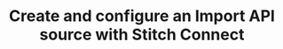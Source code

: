 ---
# -------------------------- #
#          PAGE INFO         #
# -------------------------- #

title: Create and configure an Import API source with Stitch Connect
doc-type: "tutorial"

type: "import-api"
content-type: "guide"
content-id: "create-import-api-with-stitch-connect"
layout: tutorial

permalink: /import-api/guides/create-import-api-integration-with-stitch-connect
icon: 
order: 1

summary: "Using the Stitch Connect API, create a new Import API integration and generate an access token. You'll also learn how to push data to the Import API after the source has been configured."
## This is used only on the /import-api/guides page.
description: "Create an Import API integration using the Stitch Connect API."


# -------------------------- #
#   RELATED SIDEBAR LINKS    #
# -------------------------- #

related:
  - title: "Generate and Revoke Import API Access Tokens in the Stitch App"
    link: "{{ link.import-api.guides.generate-revoke-access-tokens | prepend: site.baseurl }}"

  - title: "Structuring Data for the Import API"
    link: "{{ link.import-api.guides.structure-data | prepend: site.baseurl }}"

  - title: "Import API reference"
    link: "{{ link.import-api.api | prepend: site.baseurl }}"

  - title: "Connect API reference"
    link: "{{ link.connect.api | prepend: site.baseurl }}"

# -------------------------- #
#         GUIDE INTRO        #
# -------------------------- #

intro: |
  {% include misc/data-files.html %}

  {% capture import-api-notice %}
  **Note**: This guide focuses on creating an Import API source using Stitch Connect. For help creating Import API integrations using the Stitch web app, refer to the [Generate and Revoke Import API access tokens in the Stitch app guide]({{ link.import-api.guides.generate-revoke-access-tokens | prepend: site.baseurl }}).
  {% endcapture %}

  {% include note.html type="single-line" content=import-api-notice %}

  {{ page.summary }}


# -------------------------- #
#     EXAMPLE TABLE DATA     #
# -------------------------- #

example-table:
  - name: "{{ system-column.batched-at }}"
    value: "2019-02-02 00:44:38.988+00"
  - name: "{{ system-column.received-at }}"
    value: "2019-02-02 00:43:53.75+00"
  - name: "{{ system-column.sequence }}"
    value: "100"
  - name: "{{ system-column.table-version }}"
    value: "0"
  - name: "id"
    value: "1"
  - name: "name"
    value: "Finn"
  - name: "updated_at"
    value: "2019-02-02T00:38:33+00:00"


# -------------------------- #
#     GUIDE REQUIREMENTS     #
# -------------------------- #

requirements:
  - item: |
      **Access to Stitch Connect.** To request access to Stitch Connect, fill out [this form]({{ site.data.connect.api.interest-form }}){:target="new"}.
  - item: |
      **An active Stitch client account and an account access token.** Account access tokens are obtained when creating a Stitch client account or performing OAuth for an existing Stitch account. Refer to the [Connect authentication guide]({{ link.connect.api | prepend: site.baseurl | append: site.data.connect.api.authentication }}) for more info.


steps:
  - title: "Get the Import API source report card"
    anchor: "get-import-api-source-report-card"
    content: |
      {% assign right-bracket = "}" %}
      {% assign source-type = "import_api" %}

      First, you'll need to retrieve the Import API's report card. {{ site.data.connect.data-structures.report-cards.source.description }}

      To retrieve the report card for the Import API, make a request to `GET {{ site.data.connect.core-objects.source-types.get.name | flatify }}`, replacing `{type}` with `import_api`. The `<API_TOKEN>` in the request [must be the account access token associated with the Stitch account](#prerequisites):

      ```json
      curl GET {{ site.data.connect.api.base-url | strip_newlines }}{{ site.data.connect.core-objects.source-types.get.name | flatify | replace: "{type",source-type | remove: right-bracket | strip_newlines }}
           -H 'Content-Type: application/json' \
           -H 'Authorization: Bearer <CONNECT_API_TOKEN>'
      ```

      The response will be a single object containing the Import API's report card:

      ```json
      {{ site.data.connect.code-examples.source-report-cards.import-api | rstrip }}
      ```

      Report cards contain [connection steps]({{ link.connect.api | prepend: site.baseurl | append: site.data.connect.data-structures.connection-steps.section }}), which are the steps necessary to configure a data source.

      In this case, the Import API has only one step (the `form`) step to be considered `fully_configured`.

  - title: "Create the Import API source"
    anchor: "create-import-api-source"
    content: |
      Now that you have the properties required to configure an Import API source, you can create it using the [Create a Source endpoint]({{ link.connect.api | prepend: site.baseurl | append: site.data.connect.core-objects.sources.create.anchor }}).

      To create the Import API source, make a request to `POST {{ site.data.connect.core-objects.sources.create.name | flatify }}` with a request body that includes the following properties:

      - `type`: This should be `import_api`.
      - `display_name`: {{ site.data.connect.general.common.attributes.display-name }}

         For example: A display name of `Import API` would create a destination schema named `import_api`.

      This request will complete the `form` step outlined in the source's report card:

      ```json
      curl -X POST {{ site.data.connect.api.base-url | strip_newlines }}{{ site.data.connect.core-objects.sources.create.name | flatify | strip_newlines }}
           -H 'Content-Type: application/json' \
           -H 'Authorization: Bearer <CONNECT_API_TOKEN>' \
           -d $'{
                  "type": "import_api",
                  "display_name": "Import API"
                }
      ```

      The response will be a [source object]({{ link.connect.api | prepend: site.baseurl | append: site.data.connect.core-objects.sources.object }}) with a report card property. Take note of the following:

      - The `token` property in the `properties` object.  The key in this object is the `token_id`, and the value is the access token associated with this Import API source.
      - The `current_step` in the `report_card` object is now `2`, which corresponds to the `fully_configured` step. This indicates that the source has been fully configured and you can now push data to it.

      ```json
      {{ site.data.connect.code-examples.sources.import-api.full-object | rstrip }}
      ```

  - title: "Push data to the Import API"
    anchor: "push-data-import-api"
    content: |
      {% capture out-of-scope-notice %}
      **Note**: Instructions for structuring the data in request bodies for the Import API is outside the scope of this guide. Refer to the [Structuring data for the Import API guide]({{ link.import-api.guides.structure-data | prepend: site.baseurl }}) for instructions and examples.
      {% endcapture %}

      {% include note.html type="single-line" content=out-of-scope-notice %}

      Now that the Import API is `fully_configured`, you start pushing data to it.

      While you used the Connect API to create the Import API source, to actually push data, you'll need to use the [Import API]({{ link.import-api.api | prepend: site.baseurl }}). 

      {% for substep in step.substeps %}
      - [Step 3.{{ forloop.index }}: {{ substep.title }}](#{{ substep.anchor }})
      {% endfor %}

    substeps:
      - title: "Get the Import API access token"
        anchor: "get-import-api-access-token"
        content: |
          Requests made to the Import API should include the access token associated with the Import API integration. This is the `token` property contained in the response of [Step 2](#create-import-api-source):

          ```json
          {{ site.data.connect.code-examples.sources.import-api.access-token | rstrip }}
          ```

      - title: "Build the request header"
        anchor: "build-import-api-request-header"
        content: |
          Pushing data to the Import API is accomplished by making a request to `POST {{ site.data.import-api.api.core-objects.push.url }}`. The request header must include the Import API access token and a supported media type (`application/json` or `application/transit+json`):

          ```json
          curl -X POST {{ site.data.import-api.api.base-url | strip_newlines }}{{ site.data.import-api.api.core-objects.push.url | flatify | strip_newlines }}
               -H 'Content-Type: application/json' \
               -H 'Authorization: Bearer <IMPORT_API_TOKEN>' \
          ```

      - title: "Submit the request"
        anchor: "submit-request-to-import-api"
        content: |
          Lastly, you'll submit the request and push data to the Import API. Request bodies sent to the Import API must be valid JSON or Transit. Refer to the [Push endpoint documentation]({{ link.import-api.api | prepend: site.baseurl | append: site.data.import-api.api.core-objects.push.anchor }}) for descriptions of the arguments required to successfully use this endpoint.

          While structuring the request body data is outside the scope of this guide, you can refer to the [Structuring data for the Import API guide]({{ link.import-api.guides.structure-data | prepend: site.baseurl }}) for instructions and examples.

          For this example, we'll use a single record for a table named `customers`:

          ```json
          curl -X POST {{ site.data.import-api.api.base-url | strip_newlines }}{{ site.data.import-api.api.core-objects.push.url | flatify | strip_newlines }}
               -H 'Content-Type: application/json' \
               -H 'Authorization: Bearer <IMPORT_API_TOKEN>' \
               -d $'[
                      {
                        "client_id": 116078,
                        "table_name": "customers",
                        "sequence": 100,
                        "data": {
                          "id": "1",
                          "name": "Finn",
                          "updated_at": "2019-02-02T00:38:33+00:00"
                        },
                        "key_names": [
                          "id"
                        ],
                        "action": "upsert"
                      }
                    ]'
          ```

          If successful, the Import API will return a status of `201 Created` and the following response:

          ```json
          {
            "status": "OK",
            "message": "Batch Accepted!"
          }
          ```

          **Note**: Due to the structure of Stitch's replication process, data pushed to the Import API will not immediately be available in the destination. The successful response in this section refers only to Stitch **accepting** the data, not it being loaded.

  - title: "Verify the data in the destination"
    anchor: "verify-data-destination"
    content: |
      After Stitch loads the pushed data, you can expect to see a table in the schema associated with the integration that contains the data. In this example, the schema would be `import_api` and the table would be `customers`.

      The table will contain the attributes included in the request, along with [Stitch's system columns]({{ link.destinations.storage.sdc-columns | prepend: site.baseurl }}):

      {% assign table-rows = "name|value" | split: "|" %}

      <table>
      {% for row in table-rows %}
      <tr>
      {% for column in page.example-table %}
      <td>
      {{ column[row] | flatify }}
      </td>
      {% endfor %}
      </tr>
      {% endfor %}
      </table>

      **Note**: The structure of the table will be determined by the data loading rules for the specific destination being used. Refer to the [Destination data loading guides]({{ link.destinations.storage.loading-data | prepend: site.baseurl }}) for more info and examples.

  - title: "Rotate Import API access tokens"
    anchor: "rotate-import-api-access-tokens"
    content: |
      {% capture rotate-tokens-notice %}
      **Note**: This step isn't required to create an Import API source. This is only required if you wish to generate and replace an access token. For example: If your token is lost or compromised.
      {% endcapture %}

      {% include note.html content=rotate-tokens-notice %}

      Each Import API source is allowed a maximum of two active access tokens at a time.

      If you need to revoke a token, we recommend first creating a replacement and updating your application with it to prevent interruptions. **Note**: Any requests you attempt to send to Stitch during the time an invalid token is in use must be re-sent once a valid token is in place.

      In the following steps, you'll use the Connect API and your Connect API token to generate and revoke the Import API source's access tokens.

    substeps:
      - title: "Generate a replacement access token"
        anchor: "generate-replacement-access-token"
        content: |
          {% assign source-id = "126890" %}
          {% assign original-token-id = "544973525" %}

          To generate a new Import API access token, make a request to `POST {{ site.data.connect.core-objects.sources.create-iapi-token.name | flatify }}`, replacing `{source_id}` with the Import API source's `source_id`. In the [report card in Step 2](#create-import-api-source), you'll see the source ID is `{{ source-id }}`.

          ```json
          curl -X POST {{ site.data.connect.api.base-url | strip_newlines }}{{ site.data.connect.core-objects.sources.create-iapi-token.name | flatify | replace: "{source_id",source-id | remove: right-bracket | strip_newlines }}
               -H 'Content-Type: application/json' \
               -H 'Authorization: Bearer <CONNECT_API_TOKEN>'
          ```

          The response will be a source object with access token, connection, and report card properties:

          - `access_token` - The value of this property is the newly generated Import API access token.
          - `connection` - The `properties.token` object contains key-value pairs indicating the access tokens currently in use for the Import API source. The key is the `token_id`, and the value is the access token.
             - `545799083` is the `token_id` for the newly generated Import API access token
             - `{{ original-token-id }}` is the `token_id` for the original Import API access token. Keep this handy, as you'll need it in the next step to revoke the token.
          - `report_card` - The source's current configuration status.

          ```json
          {
            "access_token": "<NEW_IMPORT_API_ACCESS_TOKEN>",
            "connection": {
              "properties": {
                "token": {
                  "{{ original-token-id }}": "<ORIGINAL_IMPORT_API_ACCESS_TOKEN>",
                  "545799083": "<NEW_IMPORT_API_ACCESS_TOKEN>"
                }
              },
              "updated_at": "2019-02-06T14:22:53Z",
              "name": "import_api",
              "type": "import_api",
              "deleted_at": null,
              "system_paused_at": null,
              "stitch_client_id": 116078,
              "paused_at": null,
              "id": 126890,
              "display_name": "Import API",
              "created_at": "2019-02-05T16:44:55Z",
              "report_card": {
                "type": "import_api",
                "current_step": 2,
                "steps": [
                  {
                    "type": "form",
                    "properties": [
                      {
                        "name": "token",
                        "is_required": true,
                        "provided": true,
                        "is_credential": false,
                        "system_provided": true,
                        "json_schema": {
                          "type": "string"
                        },
                        "tap_mutable": false
                      }
                    ]
                  },
                  {
                    "type": "fully_configured",
                    "properties": []
                  }
                ]
              }
            }
          }
          ```

      - title: "Revoke the original access token"
        anchor: "revoke-original-access-token"
        content: |
          After you've replaced the access token in your application, you should revoke the original access token.

          To revoke the token, make a request to `DELETE {{ site.data.connect.core-objects.sources.revoke-iapi-token.name | flatify }}`, replacing `{source_id}` with the source ID and `{token_id}` with the token ID. In this example, that would be:

          - **Source ID** - {{ source-id }}
          - **Token ID** - {{ original-token-id }}

          ```json
          curl -X DELETE {{ site.data.connect.api.base-url | strip_newlines }}{{ site.data.connect.core-objects.sources.revoke-iapi-token.name | flatify | replace: "{source_id",source-id | replace:"{token_id",original-token-id | remove: right-bracket | strip_newlines }}
               -H 'Content-Type: application/json' \
               -H 'Authorization: Bearer <CONNECT_API_TOKEN>'
          ```

          The response will be a source object with report card and properties objects. In the example respose below, note that the `properties.token` object no longer contains the original Import API access token:

          ```json
          {
            "properties": {
              "token": {
                "545799083": "<NEW_IMPORT_API_ACCESS_TOKEN>"
              }
            },
            "updated_at": "2019-02-06T14:22:53Z",
            "name": "import_api",
            "type": "import_api",
            "deleted_at": null,
            "system_paused_at": null,
            "stitch_client_id": 116078,
            "paused_at": null,
            "id": 126890,
            "display_name": "Import API",
            "created_at": "2019-02-05T16:44:55Z",
            "report_card": {
              "type": "import_api",
              "current_step": 2,
              "steps": [
                {
                  "type": "form",
                  "properties": [
                    {
                      "name": "token",
                      "is_required": true,
                      "provided": true,
                      "is_credential": false,
                      "system_provided": true,
                      "json_schema": {
                        "type": "string"
                      },
                      "tap_mutable": false
                    }
                  ]
                },
                {
                  "type": "fully_configured",
                  "properties": []
                }
              ]
            }
          }
          ```

# -------------------------- #
#        NEXT STEPS          #
# -------------------------- #

next-steps: |
  TODO
---